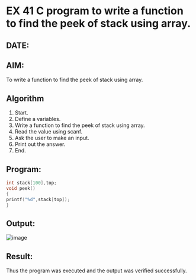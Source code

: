 # EX 41 C program to write a function to find the peek of stack using array.
## DATE:
## AIM:
To write a function to find the peek of stack using array.

## Algorithm
1. Start.
2. Define a variables.
3. Write a function to find the peek of stack using array.
4. Read the value using scanf.
5. Ask the user to make an input.
6. Print out the answer.
7. End.


## Program:
```c
int stack[100],top; 
void peek()
{
printf("%d",stack[top]);
}
```

## Output:

![image](https://github.com/user-attachments/assets/c4382ed1-2149-48ef-86fb-d974cef662a3)

## Result:
Thus the program was executed and the output was verified successfully.

